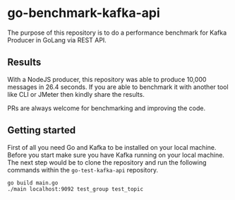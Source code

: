 # go-benchmark-kafka-api

The purpose of this repository is to do a performance benchmark for Kafka Producer in GoLang via REST API. 

## Results

With a NodeJS producer, this repository was able to produce 10,000 messages in 26.4 seconds. If you are able to benchmark it with another tool like CLI or JMeter then kindly share the results. 

PRs are always welcome for benchmarking and improving the code.

## Getting started

First of all you need Go and Kafka to be installed on your local machine. Before you start make sure you have Kafka running on your local machine. The next step would be to clone the repository and run the following commands within the `go-test-kafka-api` repository.

```shell
go build main.go
./main localhost:9092 test_group test_topic
```